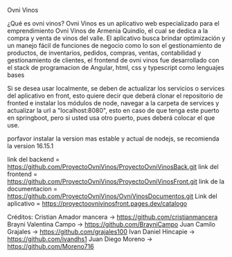 Ovni Vinos 

¿Qué es ovni vinos? Ovni Vinos es un aplicativo web especializado para el emprendimiento Ovni Vinos de Armenia Quindío, el cual se dedica a la compra y venta de vinos 
del valle. El aplicativo busca brindar optimización y un manejo fácil de funciones de negocio como lo son el gestionamiento de productos, de inventarios, pedidos, 
compras, ventas, contabilidad y gestionamiento de clientes, el frontend de ovni vinos fue desarrollado con el stack de programacion de Angular, html, css y typescript 
como lenguajes bases

Si se desea usar localmente, se deben de actualizar los servicios o services del aplicativo en front, esto quiere decir que deberá clonar el repositorio de fronted 
e instalar los módulos de node, navegar a la carpeta de services y actualizar la url a "localhost:8080", esto en caso de que tenga este puerto en springboot, 
pero si usted usa otro puerto, pues deberá colocar el que use.

porfavor instalar la version mas estable y actual de nodejs, se recomienda la version 16.15.1

link del backend = https://github.com/ProyectoOvniVinos/ProyectoOvniVinosBack.git 
link del frontend = https://github.com/ProyectoOvniVinos/ProyectoOvniVinosFront.git 
link de la documentacion = https://github.com/ProyectoOvniVinos/OvniVinosDocumentos.git 
Link del aplicativo = https://proyectoovnivinosfront.pages.dev/catalogo

Créditos: 
Cristian Amador mancera -> https://github.com/cristianmancera 
Brayni Valentina Campo -> https://github.com/BrayniCampo 
Juan Camilo Grajales -> https://github.com/grajales100 
Ivan Daniel Hincapie -> https://github.com/ivandhs1 
Juan Diego Moreno -> https://github.com/Moreno716
